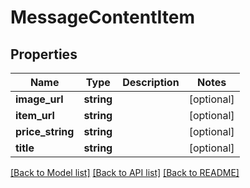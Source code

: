 # MessageContentItem

## Properties
Name | Type | Description | Notes
------------ | ------------- | ------------- | -------------
**image_url** | **string** |  | [optional] 
**item_url** | **string** |  | [optional] 
**price_string** | **string** |  | [optional] 
**title** | **string** |  | [optional] 

[[Back to Model list]](../../README.md#documentation-for-models) [[Back to API list]](../../README.md#documentation-for-api-endpoints) [[Back to README]](../../README.md)

